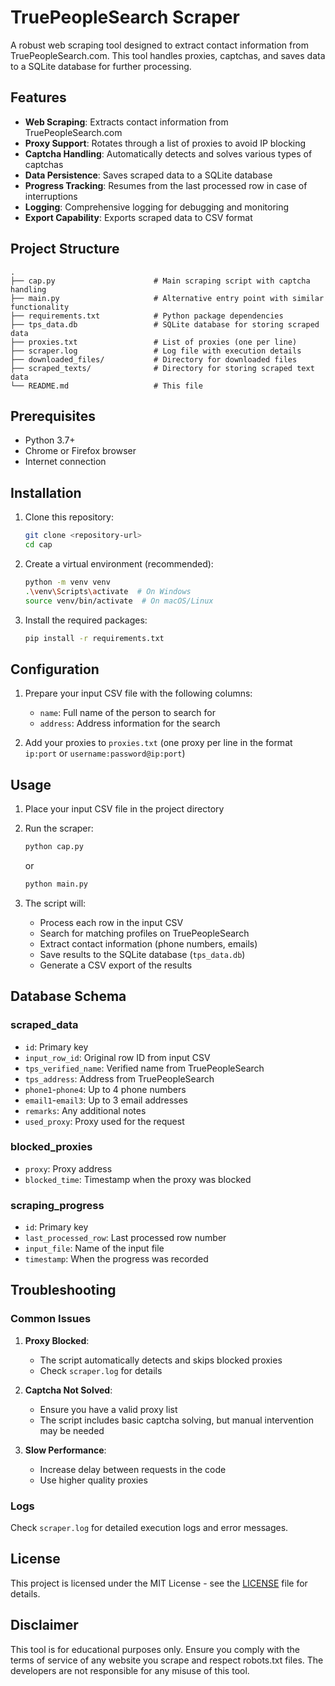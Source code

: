# TruePeopleSearch Scraper

A robust web scraping tool designed to extract contact information from TruePeopleSearch.com. This tool handles proxies, captchas, and saves data to a SQLite database for further processing.

## Features

- **Web Scraping**: Extracts contact information from TruePeopleSearch.com
- **Proxy Support**: Rotates through a list of proxies to avoid IP blocking
- **Captcha Handling**: Automatically detects and solves various types of captchas
- **Data Persistence**: Saves scraped data to a SQLite database
- **Progress Tracking**: Resumes from the last processed row in case of interruptions
- **Logging**: Comprehensive logging for debugging and monitoring
- **Export Capability**: Exports scraped data to CSV format

## Project Structure

```
.
├── cap.py                      # Main scraping script with captcha handling
├── main.py                     # Alternative entry point with similar functionality
├── requirements.txt            # Python package dependencies
├── tps_data.db                 # SQLite database for storing scraped data
├── proxies.txt                 # List of proxies (one per line)
├── scraper.log                 # Log file with execution details
├── downloaded_files/           # Directory for downloaded files
├── scraped_texts/              # Directory for storing scraped text data
└── README.md                   # This file
```

## Prerequisites

- Python 3.7+
- Chrome or Firefox browser
- Internet connection

## Installation

1. Clone this repository:
   ```bash
   git clone <repository-url>
   cd cap
   ```

2. Create a virtual environment (recommended):
   ```bash
   python -m venv venv
   .\venv\Scripts\activate  # On Windows
   source venv/bin/activate  # On macOS/Linux
   ```

3. Install the required packages:
   ```bash
   pip install -r requirements.txt
   ```

## Configuration

1. Prepare your input CSV file with the following columns:
   - `name`: Full name of the person to search for
   - `address`: Address information for the search

2. Add your proxies to `proxies.txt` (one proxy per line in the format `ip:port` or `username:password@ip:port`)

## Usage

1. Place your input CSV file in the project directory
2. Run the scraper:
   ```bash
   python cap.py
   ```
   or
   ```bash
   python main.py
   ```

3. The script will:
   - Process each row in the input CSV
   - Search for matching profiles on TruePeopleSearch
   - Extract contact information (phone numbers, emails)
   - Save results to the SQLite database (`tps_data.db`)
   - Generate a CSV export of the results

## Database Schema

### scraped_data
- `id`: Primary key
- `input_row_id`: Original row ID from input CSV
- `tps_verified_name`: Verified name from TruePeopleSearch
- `tps_address`: Address from TruePeopleSearch
- `phone1`-`phone4`: Up to 4 phone numbers
- `email1`-`email3`: Up to 3 email addresses
- `remarks`: Any additional notes
- `used_proxy`: Proxy used for the request

### blocked_proxies
- `proxy`: Proxy address
- `blocked_time`: Timestamp when the proxy was blocked

### scraping_progress
- `id`: Primary key
- `last_processed_row`: Last processed row number
- `input_file`: Name of the input file
- `timestamp`: When the progress was recorded

## Troubleshooting

### Common Issues

1. **Proxy Blocked**:
   - The script automatically detects and skips blocked proxies
   - Check `scraper.log` for details

2. **Captcha Not Solved**:
   - Ensure you have a valid proxy list
   - The script includes basic captcha solving, but manual intervention may be needed

3. **Slow Performance**:
   - Increase delay between requests in the code
   - Use higher quality proxies

### Logs
Check `scraper.log` for detailed execution logs and error messages.

## License

This project is licensed under the MIT License - see the [LICENSE](LICENSE) file for details.

## Disclaimer

This tool is for educational purposes only. Ensure you comply with the terms of service of any website you scrape and respect robots.txt files. The developers are not responsible for any misuse of this tool.
